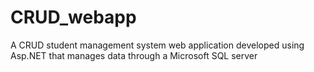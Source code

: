 # CRUD_webapp

A CRUD student management system web application developed using Asp.NET that manages data through a Microsoft SQL server

